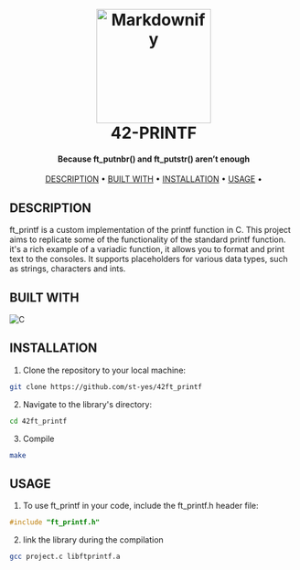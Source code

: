 
<h1 align="center">
  <br>
  <img src="https://github.com/st-yes/42-project-badges/blob/main/badges/ft_printfe.png?raw=true" alt="Markdownify" width="200">
  <br>
  42-PRINTF
  <br>
</h1>

<h4 align="center">Because ft_putnbr() and ft_putstr() aren’t enough</h4>


<p align="center">
  <a href="#DESCRIPTION">DESCRIPTION</a> •
  <a href="#BUILT WITH">BUILT WITH</a> •
  <a href="#INSTALLATION">INSTALLATION</a> •
  <a href="#USAGE">USAGE</a> •
</p>

## DESCRIPTION
<p>

ft_printf is a custom implementation of the printf function in C. This project aims to replicate some of the functionality of the standard printf function.
it's a rich example of a variadic function, it allows you to format and print text to the consoles. It supports placeholders for various data types, such as strings, characters and ints.
</p>

## BUILT WITH
![C](https://img.shields.io/badge/c-%2300599C.svg?style=for-the-badge&logo=c&logoColor=white)

## INSTALLATION
1. Clone the repository to your local machine:
```bash
git clone https://github.com/st-yes/42ft_printf
```
2. Navigate to the library's directory:
```bash
cd 42ft_printf
```
3. Compile
```bash
make
```
## USAGE

1. To use ft_printf in your code, include the ft_printf.h header file:
```C
#include "ft_printf.h"
```
2. link the library during the compilation  

```bash
gcc project.c libftprintf.a
```
